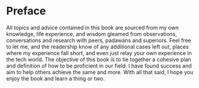 # Preface

All topics and advice contained in this book are sourced from my own knowledge, life experience, and wisdom gleamed from observations, conversations and research with peers, padawans and superiors. Feel free to let me, and the readership know of any additional cases left out, places where my experience fall short, and even just relay your own experience in the tech world. The objective of this book is to tie together a cohesive plan and definition of how to be proficient in our field. I have found success and aim to help others achieve the same and more. With all that said, I hope you enjoy the book and learn a thing or two.  